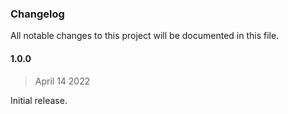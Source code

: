 ### Changelog

All notable changes to this project will be documented in this file.

#### 1.0.0
> April 14 2022

Initial release.
